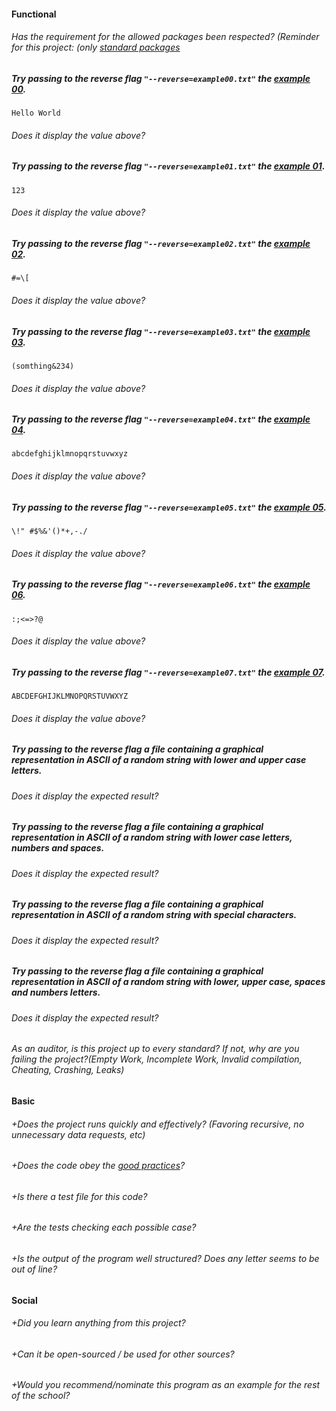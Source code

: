 #### Functional

###### Has the requirement for the allowed packages been respected? (Reminder for this project: (only [standard packages](https://golang.org/pkg/)

##### Try passing to the reverse flag `"--reverse=example00.txt"` the [example 00](https://((DOMAIN))/root/public/src/branch/master/subjects/ascii-art/reverse/example.md).

`Hello World`

###### Does it display the value above?

##### Try passing to the reverse flag `"--reverse=example01.txt"` the [example 01](https://((DOMAIN))/root/public/src/branch/master/subjects/ascii-art/reverse/example.md).

`123`

###### Does it display the value above?

##### Try passing to the reverse flag `"--reverse=example02.txt"` the [example 02](https://((DOMAIN))/root/public/src/branch/master/subjects/ascii-art/reverse/example.md).

`#=\[`

###### Does it display the value above?

##### Try passing to the reverse flag `"--reverse=example03.txt"` the [example 03](https://((DOMAIN))/root/public/src/branch/master/subjects/ascii-art/reverse/example.md).

`(somthing&234)`

###### Does it display the value above?

##### Try passing to the reverse flag `"--reverse=example04.txt"` the [example 04](https://((DOMAIN))/root/public/src/branch/master/subjects/ascii-art/reverse/example.md).

`abcdefghijklmnopqrstuvwxyz`

###### Does it display the value above?

##### Try passing to the reverse flag `"--reverse=example05.txt"` the [example 05](https://((DOMAIN))/root/public/src/branch/master/subjects/ascii-art/reverse/example.md).

`\!" #$%&'()*+,-./`

###### Does it display the value above?

##### Try passing to the reverse flag `"--reverse=example06.txt"` the [example 06](https://((DOMAIN))/root/public/src/branch/master/subjects/ascii-art/reverse/example.md).

`:;<=>?@`

###### Does it display the value above?

##### Try passing to the reverse flag `"--reverse=example07.txt"` the [example 07](https://((DOMAIN))/root/public/src/branch/master/subjects/ascii-art/reverse/example.md).

`ABCDEFGHIJKLMNOPQRSTUVWXYZ`

###### Does it display the value above?

##### Try passing to the reverse flag a file containing a graphical representation in ASCII of a random string with lower and upper case letters.

###### Does it display the expected result?

##### Try passing to the reverse flag a file containing a graphical representation in ASCII of a random string with lower case letters, numbers and spaces.

###### Does it display the expected result?

##### Try passing to the reverse flag a file containing a graphical representation in ASCII of a random string with special characters.

###### Does it display the expected result?

##### Try passing to the reverse flag a file containing a graphical representation in ASCII of a random string with lower, upper case, spaces and numbers letters.

###### Does it display the expected result?

###### As an auditor, is this project up to every standard? If not, why are you failing the project?(Empty Work, Incomplete Work, Invalid compilation, Cheating, Crashing, Leaks)

#### Basic

###### +Does the project runs quickly and effectively? (Favoring recursive, no unnecessary data requests, etc)

###### +Does the code obey the [good practices](https://((DOMAIN))/root/public/src/branch/master/subjects/good-practices/README.md)?

###### +Is there a test file for this code?

###### +Are the tests checking each possible case?

###### +Is the output of the program well structured? Does any letter seems to be out of line?

#### Social

###### +Did you learn anything from this project?

###### +Can it be open-sourced / be used for other sources?

###### +Would you recommend/nominate this program as an example for the rest of the school?
